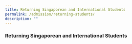 ```yaml
---
title: Returning Singaporean and International Students
permalink: /admission/returning-students/
description: ""
---
```


### **Returning Singaporean and International Students**